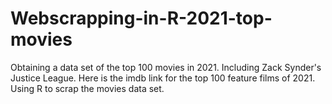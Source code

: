 # Webscrapping-in-R-2021-top-movies
Obtaining a data set of the top 100 movies in 2021. Including Zack Synder's Justice League. Here is the imdb link for the top 100 feature films of 2021.
Using R to scrap the movies data set.
